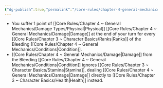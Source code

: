 ```yaml
---
{"dg-publish":true,"permalink":"/core-rules/chapter-4-general-mechanics/condition-list/bleeding/"}
---
```


- You suffer 1 point of [[Core Rules/Chapter 4 ~ General Mechanics/Damage Types/Physical\|Physical]] [[Core Rules/Chapter 4 ~ General Mechanics/Damage\|Damage]] at the end of your turn for every [[Core Rules/Chapter 3 ~ Character Basics/Ranks\|Ranks]] of the Bleeding [[Core Rules/Chapter 4 ~ General Mechanics/Conditions\|Condition]]. 
- [[Core Rules/Chapter 4 ~ General Mechanics/Damage\|Damage]] from the Bleeding [[Core Rules/Chapter 4 ~ General Mechanics/Conditions\|Condition]] ignores [[Core Rules/Chapter 3 ~ Character Basics/Stamina\|Stamina]], dealing [[Core Rules/Chapter 4 ~ General Mechanics/Damage\|Damage]] directly to [[Core Rules/Chapter 3 ~ Character Basics/Health\|Health]] instead.